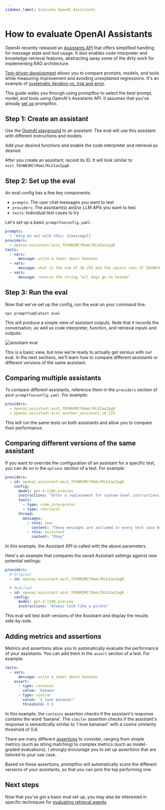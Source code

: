 ```yaml
---
sidebar_label: Evaluate OpenAI Assistants
---
```


# How to evaluate OpenAI Assistants

OpenAI recently released an [Assistants API](https://platform.openai.com/docs/assistants/overview) that offers simplified handling for message state and tool usage.  It also enables code interpreter and knowledge retrieval features, abstracting away some of the dirty work for implementing RAG architecture.

[Test-driven development](/docs/intro#workflow-and-philosophy) allows you to compare prompts, models, and tools while measuring improvement and avoiding unexplained regressions.  It's an example of [systematic iteration vs. trial and error](https://ianww.com/blog/2023/05/21/prompt-engineering-framework).

This guide walks you through using promptfoo to select the best prompt, model, and tools using OpenAI's Assistants API.  It assumes that you've already [set up](/docs/getting-started) promptfoo.

## Step 1: Create an assistant

Use the [OpenAI playground](https://platform.openai.com/playground) to an assistant.  The eval will use this assistant with different instructions and models.

Add your desired functions and enable the code interpreter and retrieval as desired.

After you create an assistant, record its ID.  It will look similar to `asst_fEhNN3MClMamLfKLkIaoIpgB`.

## Step 2: Set up the eval

An eval config has a few key components:

- `prompts`: The user chat messages you want to test
- `providers`: The assistant(s) and/or LLM APIs you want to test
- `tests`: Individual test cases to try

Let's set up a basic `promptfooconfig.yaml`:

```yaml
prompts:
  - 'Help me out with this: {{message}}'
providers:
  - openai:assistant:asst_fEhNN3MClMamLfKLkIaoIpgB
tests:
  - vars:
      message: write a tweet about bananas
  - vars:
      message: what is the sum of 38.293 and the square root of 30300300
  - vars:
      message: reverse the string "all dogs go to heaven"
```

## Step 3: Run the eval

Now that we've set up the config, run the eval on your command line:

```
npx promptfoo@latest eval
```

This will produce a simple view of assistant outputs.  Note that it records the conversation, as well as code interpreter, function, and retrieval inputs and outputs:

![assistant eval](https://user-images.githubusercontent.com/310310/284090445-d6c52841-af6f-4ddd-b88f-4d58bf0d4ca2.png)

This is a basic view, but now we're ready to actually get serious with our eval.  In the next sections, we'll learn how to compare different assistants or different versions of the same assistant.

## Comparing multiple assistants

To compare different assistants, reference them in the `providers` section of your `promptfooconfig.yaml`. For example:

```yaml
providers:
  - openai:assistant:asst_fEhNN3MClMamLfKLkIaoIpgB
  - openai:assistant:asst_another_assistant_id_123
```

This will run the same tests on both assistants and allow you to compare their performance.

## Comparing different versions of the same assistant

If you want to override the configuration of an assistant for a specific test, you can do so in the `options` section of a test. For example:

```yaml
providers:
  - id: openai:assistant:asst_fEhNN3MClMamLfKLkIaoIpgB
    config:
      model: gpt-4-1106-preview
      instructions: "Enter a replacement for system-level instructions here"
      tools:
        - type: code_interpreter
        - type: retrieval
      thread:
        messages:
          - role: user
            content: "These messages are included in every test case before the prompt."
          - role: assistant
            content: "Okay"
```

In this example, the Assistant API is called with the above parameters.

Here's an example that compares the saved Assistant settings against new potential settings:

```yaml
providers:
  # Original
  - id: openai:assistant:asst_fEhNN3MClMamLfKLkIaoIpgB

  # Modified
  - id: openai:assistant:asst_fEhNN3MClMamLfKLkIaoIpgB
    config:
      model: gpt-4-1106-preview
      instructions: "Always talk like a pirate"
```

This eval will test _both_ versions of the Assistant and display the results side-by-side.

## Adding metrics and assertions

Metrics and assertions allow you to automatically evaluate the performance of your assistants. You can add them in the `assert` section of a test. For example:

```yaml
tests:
  - vars:
      message: write a tweet about bananas
    assert:
      - type: contains
        value: 'banana'
      - type: similar
        value: 'I love bananas!'
        threshold: 0.6
```

In this example, the `contains` assertion checks if the assistant's response contains the word 'banana'. The `similar` assertion checks if the assistant's response is semantically similar to 'I love bananas!' with a cosine similarity threshold of 0.6.

There are many different [assertions](https://promptfoo.dev/docs/configuration/expected-outputs/) to consider, ranging from simple metrics (such as string matching) to complex metrics (such as model-graded evaluations).  I strongly encourage you to set up assertions that are tailored to your use case.

Based on these assertions, promptfoo will automatically score the different versions of your assistants, so that you can pick the top performing one.

## Next steps

Now that you've got a basic eval set up, you may also be interested in specific techniques for [evaluating retrieval agents](/docs/guides/evaluate-rag).
